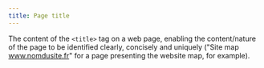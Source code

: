 ```yaml
---
title: Page title
---
```


The content of the `<title>` tag on a web page, enabling the content/nature of the page to be identified clearly, concisely and uniquely ("Site map www.nomdusite.fr" for a page presenting the website map, for example).
